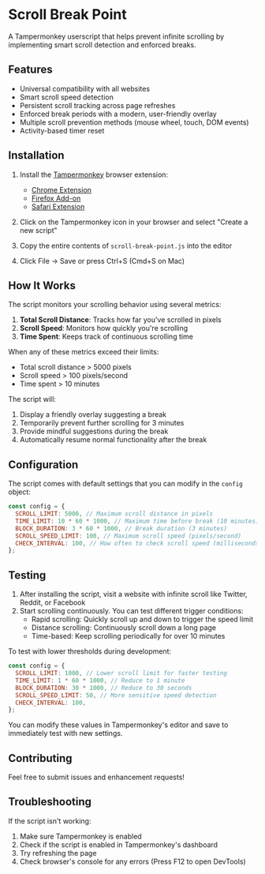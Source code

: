# Scroll Break Point

A Tampermonkey userscript that helps prevent infinite scrolling by implementing smart scroll detection and enforced breaks.

## Features

- Universal compatibility with all websites
- Smart scroll speed detection
- Persistent scroll tracking across page refreshes
- Enforced break periods with a modern, user-friendly overlay
- Multiple scroll prevention methods (mouse wheel, touch, DOM events)
- Activity-based timer reset

## Installation

1. Install the [Tampermonkey](https://www.tampermonkey.net/) browser extension:

   - [Chrome Extension](https://chrome.google.com/webstore/detail/tampermonkey/dhdgffkkebhmkfjojejmpbldmpobfkfo)
   - [Firefox Add-on](https://addons.mozilla.org/en-US/firefox/addon/tampermonkey/)
   - [Safari Extension](https://apps.apple.com/app/tampermonkey/id1482490089)

2. Click on the Tampermonkey icon in your browser and select "Create a new script"

3. Copy the entire contents of `scroll-break-point.js` into the editor

4. Click File → Save or press Ctrl+S (Cmd+S on Mac)

## How It Works

The script monitors your scrolling behavior using several metrics:

1. **Total Scroll Distance**: Tracks how far you've scrolled in pixels
2. **Scroll Speed**: Monitors how quickly you're scrolling
3. **Time Spent**: Keeps track of continuous scrolling time

When any of these metrics exceed their limits:

- Total scroll distance > 5000 pixels
- Scroll speed > 100 pixels/second
- Time spent > 10 minutes

The script will:

1. Display a friendly overlay suggesting a break
2. Temporarily prevent further scrolling for 3 minutes
3. Provide mindful suggestions during the break
4. Automatically resume normal functionality after the break

## Configuration

The script comes with default settings that you can modify in the `config` object:

```javascript
const config = {
  SCROLL_LIMIT: 5000, // Maximum scroll distance in pixels
  TIME_LIMIT: 10 * 60 * 1000, // Maximum time before break (10 minutes)
  BLOCK_DURATION: 3 * 60 * 1000, // Break duration (3 minutes)
  SCROLL_SPEED_LIMIT: 100, // Maximum scroll speed (pixels/second)
  CHECK_INTERVAL: 100, // How often to check scroll speed (milliseconds)
};
```

## Testing

1. After installing the script, visit a website with infinite scroll like Twitter, Reddit, or Facebook
2. Start scrolling continuously. You can test different trigger conditions:
   - Rapid scrolling: Quickly scroll up and down to trigger the speed limit
   - Distance scrolling: Continuously scroll down a long page
   - Time-based: Keep scrolling periodically for over 10 minutes

To test with lower thresholds during development:

```javascript
const config = {
  SCROLL_LIMIT: 1000, // Lower scroll limit for faster testing
  TIME_LIMIT: 1 * 60 * 1000, // Reduce to 1 minute
  BLOCK_DURATION: 30 * 1000, // Reduce to 30 seconds
  SCROLL_SPEED_LIMIT: 50, // More sensitive speed detection
  CHECK_INTERVAL: 100,
};
```

You can modify these values in Tampermonkey's editor and save to immediately test with new settings.

## Contributing

Feel free to submit issues and enhancement requests!

## Troubleshooting

If the script isn't working:

1. Make sure Tampermonkey is enabled
2. Check if the script is enabled in Tampermonkey's dashboard
3. Try refreshing the page
4. Check browser's console for any errors (Press F12 to open DevTools)
